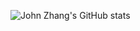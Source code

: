 ![John Zhang's GitHub stats](https://github-readme-stats-johnzhang508.vercel.app/api?username=JohnZhang508&show_icons=true&include_all_commits=true)

<!--
**JohnZhang508/JohnZhang508** is a ✨ _special_ ✨ repository because its `README.md` (this file) appears on your GitHub profile.
### Hi there 👋

Here are some ideas to get you started:

- 🔭 I’m currently working on ...
- 🌱 I’m currently learning ...
- 👯 I’m looking to collaborate on ...
- 🤔 I’m looking for help with ...
- 💬 Ask me about ...
- 📫 How to reach me: ...
- 😄 Pronouns: ...
- ⚡ Fun fact: ...
-->
